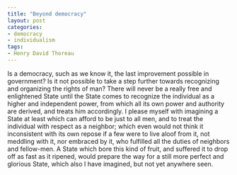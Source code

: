 ```yaml
---
title: "Beyond democracy"
layout: post
categories:
- democracy
- individualism
tags:
- Henry David Thoreau
---
```


Is a democracy, such as we know it, the last improvement possible in government? Is it not possible to take a step further towards recognizing and organizing the rights of man? There will never be a really free and enlightened State until the State comes to recognize the individual as a higher and independent power, from which all its own power and authority are derived, and treats him accordingly. I please myself with imagining a State at least which can afford to be just to all men, and to treat the individual with respect as a neighbor; which even would not think it inconsistent with its own repose if a few were to live aloof from it, not meddling with it, nor embraced by it, who fulfilled all the duties of neighbors and fellow-men. A State which bore this kind of fruit, and suffered it to drop off as fast as it ripened, would prepare the way for a still more perfect and glorious State, which also I have imagined, but not yet anywhere seen.